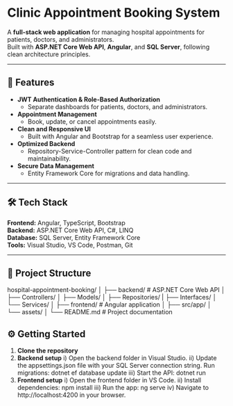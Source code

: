 # Clinic Appointment Booking System

A **full-stack web application** for managing hospital appointments for patients, doctors, and administrators.  
Built with **ASP.NET Core Web API**, **Angular**, and **SQL Server**, following clean architecture principles.

---

## 🚀 Features
- **JWT Authentication & Role-Based Authorization**  
  - Separate dashboards for patients, doctors, and administrators.
- **Appointment Management**  
  - Book, update, or cancel appointments easily.
- **Clean and Responsive UI**  
  - Built with Angular and Bootstrap for a seamless user experience.
- **Optimized Backend**  
  - Repository-Service-Controller pattern for clean code and maintainability.
- **Secure Data Management**  
  - Entity Framework Core for migrations and data handling.

---

## 🛠 Tech Stack
**Frontend:** Angular, TypeScript, Bootstrap  
**Backend:** ASP.NET Core Web API, C#, LINQ  
**Database:** SQL Server, Entity Framework Core  
**Tools:** Visual Studio, VS Code, Postman, Git  

---

## 📂 Project Structure
hospital-appointment-booking/
│
├── backend/ # ASP.NET Core Web API
│ ├── Controllers/
│ ├── Models/
│ ├── Repositories/
| ├── Interfaces/
│ └── Services/
│
├── frontend/ # Angular application
│ ├── src/app/
│ └── assets/
│
└── README.md # Project documentation

## ⚙️ Getting Started
1. **Clone the repository**
2. **Backend setup**
   i) Open the backend folder in Visual Studio.
  ii) Update the appsettings.json file with your SQL Server connection string.
        Run migrations:
        dotnet ef database update
 iii) Start the API:
        dotnet run
4. **Frontend setup**
   i) Open the frontend folder in VS Code.
  ii) Install dependencies:
        npm install
 iii) Run the app:
        ng serve
  iv) Navigate to http://localhost:4200 in your browser.
